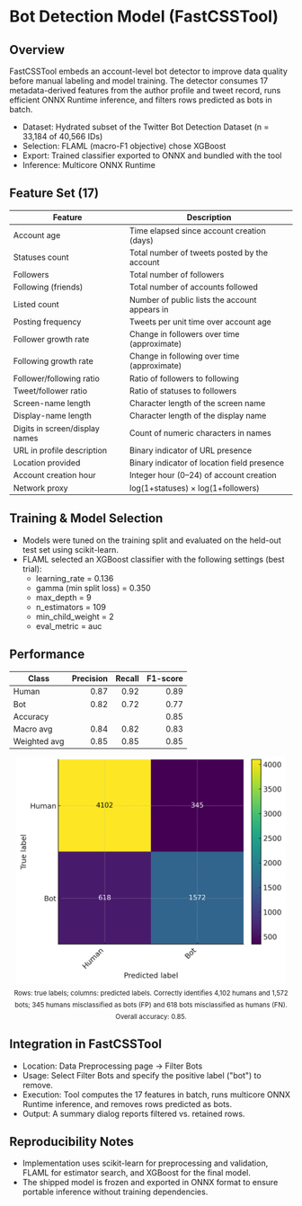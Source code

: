 # Bot Detection Model (FastCSSTool)

## Overview
FastCSSTool embeds an account-level bot detector to improve data quality before manual labeling and model training. The detector consumes 17 metadata-derived features from the author profile and tweet record, runs efficient ONNX Runtime inference, and filters rows predicted as bots in batch.

- Dataset: Hydrated subset of the Twitter Bot Detection Dataset (n = 33,184 of 40,566 IDs)
- Selection: FLAML (macro-F1 objective) chose XGBoost
- Export: Trained classifier exported to ONNX and bundled with the tool
- Inference: Multicore ONNX Runtime

## Feature Set (17)
| Feature | Description |
|---|---|
| Account age | Time elapsed since account creation (days) |
| Statuses count | Total number of tweets posted by the account |
| Followers | Total number of followers |
| Following (friends) | Total number of accounts followed |
| Listed count | Number of public lists the account appears in |
| Posting frequency | Tweets per unit time over account age |
| Follower growth rate | Change in followers over time (approximate) |
| Following growth rate | Change in following over time (approximate) |
| Follower/following ratio | Ratio of followers to following |
| Tweet/follower ratio | Ratio of statuses to followers |
| Screen-name length | Character length of the screen name |
| Display-name length | Character length of the display name |
| Digits in screen/display names | Count of numeric characters in names |
| URL in profile description | Binary indicator of URL presence |
| Location provided | Binary indicator of location field presence |
| Account creation hour | Integer hour (0–24) of account creation |
| Network proxy | log(1+statuses) × log(1+followers) |

## Training & Model Selection
- Models were tuned on the training split and evaluated on the held-out test set using scikit-learn.
- FLAML selected an XGBoost classifier with the following settings (best trial):
  - learning_rate = 0.136
  - gamma (min split loss) = 0.350
  - max_depth = 9
  - n_estimators = 109
  - min_child_weight = 2
  - eval_metric = auc

## Performance
| Class | Precision | Recall | F1-score |
|---|---:|---:|---:|
| Human | 0.87 | 0.92 | 0.89 |
| Bot | 0.82 | 0.72 | 0.77 |
| Accuracy | | | 0.85 |
| Macro avg | 0.84 | 0.82 | 0.83 |
| Weighted avg | 0.85 | 0.85 | 0.85 |

<div align="center">
  <img src="images/bot_detection_conf_matrix.png" alt="Confusion matrix: bot detection model" width="480" />
  <br/>
  <sub>Rows: true labels; columns: predicted labels. Correctly identifies 4,102 humans and 1,572 bots; 345 humans misclassified as bots (FP) and 618 bots misclassified as humans (FN). Overall accuracy: 0.85.</sub>
</div>

## Integration in FastCSSTool
- Location: Data Preprocessing page → Filter Bots
- Usage: Select Filter Bots and specify the positive label ("bot") to remove.
- Execution: Tool computes the 17 features in batch, runs multicore ONNX Runtime inference, and removes rows predicted as bots.
- Output: A summary dialog reports filtered vs. retained rows.

## Reproducibility Notes
- Implementation uses scikit-learn for preprocessing and validation, FLAML for estimator search, and XGBoost for the final model.
- The shipped model is frozen and exported in ONNX format to ensure portable inference without training dependencies.

